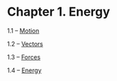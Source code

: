 <h1 class="chapter-title">Chapter 1. Energy</h1>
<div class="quad-grid">
    <div></div>
    <div>
        <p class="main-text small-text">1.1 – <a href="#/section-1.1">Motion</a></p>
        <p class="main-text small-text">1.2 – <a href="#/section-1.2">Vectors</a></p>
    </div>
    <div>
        <p class="main-text small-text">1.3 – <a href="#/section-2.3">Forces</a></p>
        <p class="main-text small-text">1.4 – <a href="#/section-2.4">Energy</a></p>
    </div>
    <div></div>
</div>

